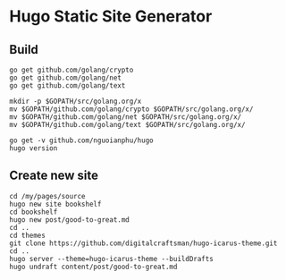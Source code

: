# Hugo Static Site Generator

## Build

    go get github.com/golang/crypto
    go get github.com/golang/net
    go get github.com/golang/text

    mkdir -p $GOPATH/src/golang.org/x
    mv $GOPATH/github.com/golang/crypto $GOPATH/src/golang.org/x/
    mv $GOPATH/github.com/golang/net $GOPATH/src/golang.org/x/
    mv $GOPATH/github.com/golang/text $GOPATH/src/golang.org/x/
    
    go get -v github.com/nguoianphu/hugo
    hugo version
    
## Create new site    
    
    cd /my/pages/source
    hugo new site bookshelf
    cd bookshelf
    hugo new post/good-to-great.md
    cd ..
    cd themes
    git clone https://github.com/digitalcraftsman/hugo-icarus-theme.git
    cd ..
    hugo server --theme=hugo-icarus-theme --buildDrafts
    hugo undraft content/post/good-to-great.md